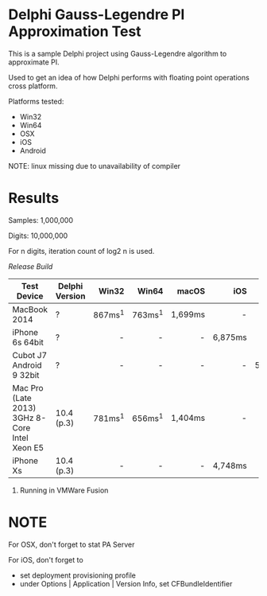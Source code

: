 #  Delphi Gauss-Legendre PI Approximation Test 

This is a sample Delphi project using Gauss-Legendre algorithm to approximate PI.

Used to get an idea of how Delphi performs with floating point operations cross platform.

Platforms tested:
- Win32
- Win64
- OSX
- iOS
- Android

NOTE: linux missing due to unavailability of compiler

# Results

Samples: 1,000,000

Digits: 10,000,000

For n digits, iteration count of log2 n is used.

*Release Build*

Test Device | Delphi Version | Win32 | Win64 | macOS | iOS | Android
---|---|---:|---:|---:|---:|---:
MacBook 2014 | ? | 867ms<sup>1</sup> | 763ms<sup>1</sup> | 1,699ms | - | -
iPhone 6s 64bit | ? | - | - | - | 6,875ms | -
Cubot J7 Android 9 32bit | ? | - | - | - | - | 53,850ms
Mac Pro (Late 2013) 3GHz 8-Core Intel Xeon E5 | 10.4 (p.3) | 781ms<sup>1</sup> | 656ms<sup>1</sup> | 1,404ms | - | -
iPhone Xs | 10.4 (p.3) | - | - | - | 4,748ms | -

1. Running in VMWare Fusion

# NOTE

For OSX, don't forget to stat PA Server

For iOS, don't forget to 
* set deployment provisioning profile
* under Options | Application | Version Info, set CFBundleIdentifier
